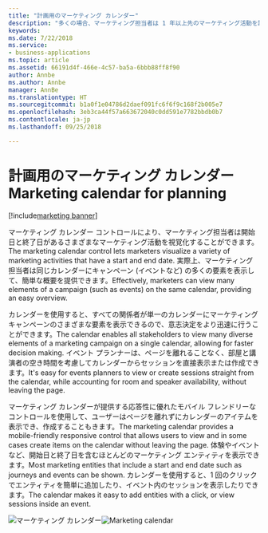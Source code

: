 ```yaml
---
title: "計画用のマーケティング カレンダー"
description: "多くの場合、マーケティング担当者は 1 年以上先のマーケティング活動を計画します。"
keywords: 
ms.date: 7/22/2018
ms.service:
- business-applications
ms.topic: article
ms.assetid: 66191d4f-466e-4c57-ba5a-6bbb88ff8f90
author: Annbe
ms.author: Annbe
manager: AnnBe
ms.translationtype: HT
ms.sourcegitcommit: b1a0f1e04786d2daef091fc6f6f9c168f2b005e7
ms.openlocfilehash: 3eb3ca44f57a663672040c0dd591e7782bbdb0b7
ms.contentlocale: ja-jp
ms.lasthandoff: 09/25/2018

---
```


# <a name="marketing-calendar-for-planning"></a><span data-ttu-id="843ba-103">計画用のマーケティング カレンダー</span><span class="sxs-lookup"><span data-stu-id="843ba-103">Marketing calendar for planning</span></span>

[!include[marketing banner](../../includes/marketing.md)]



<span data-ttu-id="843ba-104">マーケティング カレンダー コントロールにより、マーケティング担当者は開始日と終了日があるさまざまなマーケティング活動を視覚化することができます。</span><span class="sxs-lookup"><span data-stu-id="843ba-104">The marketing calendar control lets marketers visualize a variety of marketing activities that have a start and end date.</span></span> <span data-ttu-id="843ba-105">実際上、マーケティング担当者は同じカレンダーにキャンペーン (イベントなど) の多くの要素を表示して、簡単な概要を提供できます。</span><span class="sxs-lookup"><span data-stu-id="843ba-105">Effectively, marketers can view many elements of a campaign (such as events) on the same calendar, providing an easy overview.</span></span>

<span data-ttu-id="843ba-106">カレンダーを使用すると、すべての関係者が単一のカレンダーにマーケティング キャンペーンのさまざまな要素を表示できるので、意志決定をより迅速に行うことができます。</span><span class="sxs-lookup"><span data-stu-id="843ba-106">The calendar enables all stakeholders to view many diverse elements of a marketing campaign on a single calendar, allowing for faster decision making.</span></span> <span data-ttu-id="843ba-107">イベント プランナーは、ページを離れることなく、部屋と講演者の空き時間を考慮してカレンダーからセッションを直接表示または作成できます。</span><span class="sxs-lookup"><span data-stu-id="843ba-107">It's easy for events planners to view or create sessions straight from the calendar, while accounting for room and speaker availability, without leaving the page.</span></span>

<span data-ttu-id="843ba-108">マーケティング カレンダーが提供する応答性に優れたモバイル フレンドリーなコントロールを使用して、ユーザーはページを離れずにカレンダーのアイテムを表示でき、作成することもきます。</span><span class="sxs-lookup"><span data-stu-id="843ba-108">The marketing calendar provides a mobile-friendly responsive control that allows users to view and in some cases create items on the calendar without leaving the page.</span></span> <span data-ttu-id="843ba-109">体験やイベントなど、開始日と終了日を含むほとんどのマーケティング エンティティを表示できます。</span><span class="sxs-lookup"><span data-stu-id="843ba-109">Most marketing entities that include a start and end date such as journeys and events can be shown.</span></span> <span data-ttu-id="843ba-110">カレンダーを使用すると、1 回のクリックでエンティティを簡単に追加したり、イベント内のセッションを表示したりできます。</span><span class="sxs-lookup"><span data-stu-id="843ba-110">The calendar makes it easy to add entities with a click, or view sessions inside an event.</span></span>  

<span data-ttu-id="843ba-111">![マーケティング カレンダー](media/Marketing%20Calendar.png "マーケティング カレンダー")</span><span class="sxs-lookup"><span data-stu-id="843ba-111">![Marketing calendar](media/Marketing%20Calendar.png "Marketing calendar")</span></span>


<!--
### Who uses this
Marketers and event managers
### Setup required
Administrators can easily set up and configure the feature in the app settings.
-->


